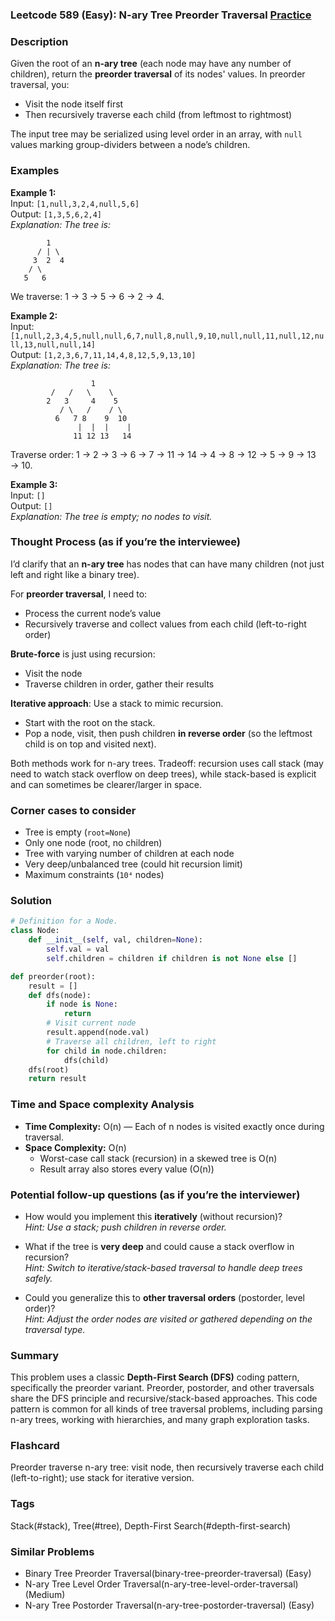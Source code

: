 ### Leetcode 589 (Easy): N-ary Tree Preorder Traversal [Practice](https://leetcode.com/problems/n-ary-tree-preorder-traversal)

### Description  
Given the root of an **n-ary tree** (each node may have any number of children), return the **preorder traversal** of its nodes' values. In preorder traversal, you:
- Visit the node itself first
- Then recursively traverse each child (from leftmost to rightmost)

The input tree may be serialized using level order in an array, with `null` values marking group-dividers between a node’s children.

### Examples  

**Example 1:**  
Input: `[1,null,3,2,4,null,5,6]`  
Output: `[1,3,5,6,2,4]`  
*Explanation: The tree is:*
```
        1
      / | \
     3  2  4
    / \
   5   6
```
We traverse: 1 → 3 → 5 → 6 → 2 → 4.

**Example 2:**  
Input: `[1,null,2,3,4,5,null,null,6,7,null,8,null,9,10,null,null,11,null,12,null,13,null,null,14]`  
Output: `[1,2,3,6,7,11,14,4,8,12,5,9,13,10]`  
*Explanation: The tree is:*
```
                  1
         /   /   \    \
        2   3     4    5
           / \   /    / \
          6   7 8    9  10
               |  |  |    |
              11 12 13   14
```
Traverse order: 1 → 2 → 3 → 6 → 7 → 11 → 14 → 4 → 8 → 12 → 5 → 9 → 13 → 10.

**Example 3:**  
Input: `[]`  
Output: `[]`  
*Explanation: The tree is empty; no nodes to visit.*

### Thought Process (as if you’re the interviewee)  
I’d clarify that an **n-ary tree** has nodes that can have many children (not just left and right like a binary tree).

For **preorder traversal**, I need to:
- Process the current node’s value
- Recursively traverse and collect values from each child (left-to-right order)

**Brute-force** is just using recursion:
- Visit the node
- Traverse children in order, gather their results

**Iterative approach**: Use a stack to mimic recursion.
- Start with the root on the stack.
- Pop a node, visit, then push children **in reverse order** (so the leftmost child is on top and visited next).

Both methods work for n-ary trees.
Tradeoff: recursion uses call stack (may need to watch stack overflow on deep trees), while stack-based is explicit and can sometimes be clearer/larger in space.

### Corner cases to consider  
- Tree is empty (`root=None`)
- Only one node (root, no children)
- Tree with varying number of children at each node
- Very deep/unbalanced tree (could hit recursion limit)
- Maximum constraints (`10⁴` nodes)

### Solution

```python
# Definition for a Node.
class Node:
    def __init__(self, val, children=None):
        self.val = val
        self.children = children if children is not None else []

def preorder(root):
    result = []
    def dfs(node):
        if node is None:
            return
        # Visit current node
        result.append(node.val)
        # Traverse all children, left to right
        for child in node.children:
            dfs(child)
    dfs(root)
    return result
```

### Time and Space complexity Analysis  

- **Time Complexity:** O(n) — Each of n nodes is visited exactly once during traversal.
- **Space Complexity:** O(n)
  - Worst-case call stack (recursion) in a skewed tree is O(n)
  - Result array also stores every value (O(n))

### Potential follow-up questions (as if you’re the interviewer)  

- How would you implement this **iteratively** (without recursion)?  
  *Hint: Use a stack; push children in reverse order.*

- What if the tree is **very deep** and could cause a stack overflow in recursion?  
  *Hint: Switch to iterative/stack-based traversal to handle deep trees safely.*

- Could you generalize this to **other traversal orders** (postorder, level order)?  
  *Hint: Adjust the order nodes are visited or gathered depending on the traversal type.*

### Summary
This problem uses a classic **Depth-First Search (DFS)** coding pattern, specifically the preorder variant. Preorder, postorder, and other traversals share the DFS principle and recursive/stack-based approaches. This code pattern is common for all kinds of tree traversal problems, including parsing n-ary trees, working with hierarchies, and many graph exploration tasks.


### Flashcard
Preorder traverse n-ary tree: visit node, then recursively traverse each child (left-to-right); use stack for iterative version.

### Tags
Stack(#stack), Tree(#tree), Depth-First Search(#depth-first-search)

### Similar Problems
- Binary Tree Preorder Traversal(binary-tree-preorder-traversal) (Easy)
- N-ary Tree Level Order Traversal(n-ary-tree-level-order-traversal) (Medium)
- N-ary Tree Postorder Traversal(n-ary-tree-postorder-traversal) (Easy)